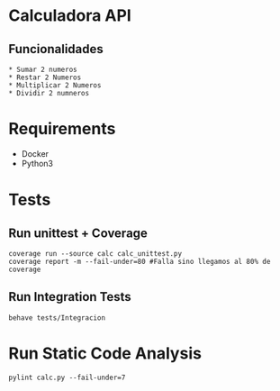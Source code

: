 # Calculadora API

## Funcionalidades
    * Sumar 2 numeros
    * Restar 2 Numeros
    * Multiplicar 2 Numeros
    * Dividir 2 numneros
 
# Requirements
- Docker
- Python3


# Tests

## Run unittest + Coverage
```
coverage run --source calc calc_unittest.py
coverage report -m --fail-under=80 #Falla sino llegamos al 80% de coverage
```


## Run Integration Tests
```
behave tests/Integracion
```


# Run Static Code Analysis 
```
pylint calc.py --fail-under=7 
```